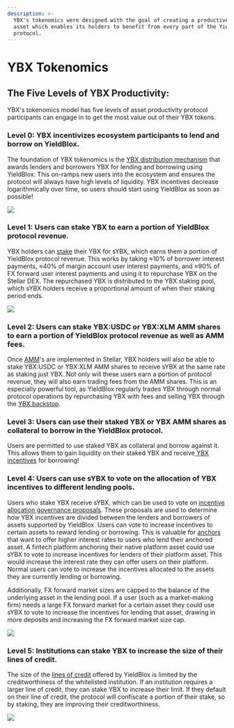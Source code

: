 ```yaml
---
description: >-
  YBX's tokenomics were designed with the goal of creating a productive platform
  asset which enables its holders to benefit from every part of the YieldBlox
  protocol.
---
```


# YBX Tokenomics

## The Five Levels of YBX Productivity:

YBX's tokenomics model has five levels of asset productivity protocol participants can engage in to get the most value out of their YBX tokens.

### Level 0: YBX incentivizes ecosystem participants to lend and borrow on YieldBlox.

The foundation of YBX tokenomics is the [YBX distribution mechanism](./#how-do-i-get-ybx-tokens) that awards lenders and borrowers YBX for lending and borrowing using YieldBlox. This on-ramps new users into the ecosystem and ensures the protocol will always have high levels of liquidity. YBX incentives decrease logarithmically over time, so users should start using YieldBlox as soon as possible!

![](https://lh3.googleusercontent.com/OcNknwWBZkozQ2yzhUVEkU08RBNcW30qNjWrSs-\_9lxpyS\_zzYbBVMYvlrNSO677kirK1Tb9-76USS5M5W85zk14S4a2swSqUAzVDFzGwGIHHTSdr43O1OpWav44s9Tx0vg9cgd3alE)

### Level 1: Users can stake YBX to earn a portion of YieldBlox protocol revenue.

YBX holders can [stake](../staking.md#what-is-staking) their YBX for sYBX, which earns them a portion of YieldBlox protocol revenue. This works by taking ≈10% of borrower interest payments, ≈40% of margin account user interest payments, and ≈90% of FX forward user interest payments and using it to repurchase YBX on the Stellar DEX. The repurchased YBX is distributed to the YBX staking pool, which sYBX holders receive a proportional amount of when their staking period ends.

![](https://lh4.googleusercontent.com/B7dihereU-pc6\_BK4AdUiwcw7JqjGL4cXC3KoPwdXGF5t3qmfEL0gGmt6aVmdD0Az\_063N4FN5Y2SPl1Xu5HBxY4yyjMUZ0qJmF4f73SCqEf0-v-kVmVzKuT4j1g\_MhltuuJFcvgPa8)

### Level 2: Users can stake YBX:USDC or YBX:XLM AMM shares to earn a portion of YieldBlox protocol revenue as well as AMM fees.

Once [AMM](https://github.com/stellar/stellar-protocol/blob/master/core/cap-0038.md)'s are implemented in Stellar, YBX holders will also be able to stake YBX:USDC or YBX:XLM AMM shares to receive sYBX at the same rate as staking just YBX. Not only will these users earn a portion of protocol revenue, they will also earn trading fees from the AMM shares. This is an especially powerful tool, as YieldBlox regularly trades YBX through normal protocol operations by repurchasing YBX with fees and selling YBX through the [YBX backstop](../../technical-docs/protocol/#ybx-backstop).

### Level 3: Users can use their staked YBX or YBX AMM shares as collateral to borrow in the YieldBlox protocol.

Users are permitted to use staked YBX as collateral and borrow against it. This allows them to gain liquidity on their staked YBX and receive[ YBX incentives](./#how-are-ybx-tokens-distributed) for borrowing!

### Level 4: Users can use sYBX to vote on the allocation of YBX incentives to different lending pools.

Users who stake YBX receive sYBX, which can be used to vote on [incentive allocation governance proposals](../governance.md#ybx-incentive-allocations). These proposals are used to determine how YBX incentives are divided between the lenders and borrowers of assets supported by YieldBlox. Users can vote to increase incentives to certain assets to reward lending or borrowing. This is valuable for [anchors](../why-stellar.md#what-are-anchors) that want to offer higher interest rates to users who lend their anchored asset. A fintech platform anchoring their native platform asset could use sYBX to vote to increase incentives for lenders of their platform asset. This would increase the interest rate they can offer users on their platform. Normal users can vote to increase the incentives allocated to the assets they are currently lending or borrowing.

Additionally, FX forward market sizes are capped to the balance of the underlying asset in the lending pool. If a user (such as a market-making firm) needs a large FX forward market for a certain asset they could use sYBX to vote to increase the incentives for lending that asset, drawing in more deposits and increasing the FX forward market size cap.

![](https://lh6.googleusercontent.com/lFe2-z50zrOS4vpSythS6Tgplxp0n0FXWE-P7xxArT0FOncSWx7oXIZP8kNrybGHmMhRgMjfpBkOBY7oVUBRj9UnSHqu\_pw9kQvI8ZvQyAENh3yyQjgQBN608rOl1dUbtsrJGR6pou4)

### Level 5: Institutions can stake YBX to increase the size of their lines of credit.

The size of the [lines of credit](../lending-borrowing/lines-of-credit.md) offered by YieldBlox is limited by the creditworthiness of the whitelisted institution. If an institution requires a larger line of credit, they can stake YBX to increase their limit. If they default on their line of credit, the protocol will confiscate a portion of their stake, so by staking, they are improving their creditworthiness.

![](https://lh6.googleusercontent.com/iyEwL84K51m2vF4tS77wRIGJlL4rf8CylNwBYWuBJIYBh17zVA1hGfpbOZTFSX2Gp1emRT2gMraj3oOwAqQl4WAO5oZXXk1bCCQZzkU62VkYsdY2UiesJxOgx18eMW1YxNDZD0FOtYc)

